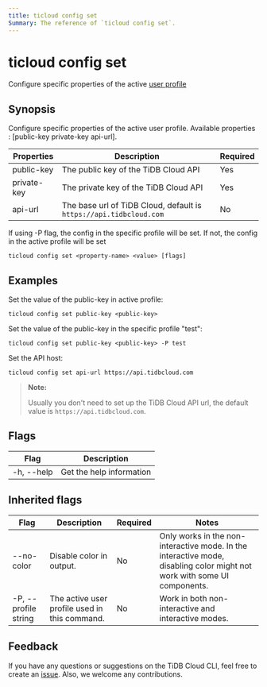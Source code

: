 ```yaml
---
title: ticloud config set
Summary: The reference of `ticloud config set`.
---
```


# ticloud config set

Configure specific properties of the active [user profile](tidb-cloud/cli-reference.md#user-profile)

## Synopsis

Configure specific properties of the active user profile. Available properties : [public-key private-key api-url].

| Properties  | Description                                                        | Required |
|-------------|--------------------------------------------------------------------|----------|
| public-key  | The public key of the TiDB Cloud API                               | Yes      |
| private-key | The private key of the TiDB Cloud API                              | Yes      |
| api-url     | The base url of TiDB Cloud, default is `https://api.tidbcloud.com` | No       | 

If using -P flag, the config in the specific profile will be set. If not, the config in the active profile will be set

```shell
ticloud config set <property-name> <value> [flags]
```

## Examples

Set the value of the public-key in active profile:

```shell
ticloud config set public-key <public-key>
```

Set the value of the public-key in the specific profile "test":

```shell
ticloud config set public-key <public-key> -P test
```

Set the API host:

```shell
ticloud config set api-url https://api.tidbcloud.com
```

> **Note:**
> 
> Usually you don't need to set up the TiDB Cloud API url, the default value is `https://api.tidbcloud.com`.

## Flags

| Flag       | Description              |
|------------|--------------------------|
| -h, --help | Get the help information |

## Inherited flags

| Flag                 | Description                                   | Required | Notes                                                                                                                    |
|----------------------|-----------------------------------------------|----------|--------------------------------------------------------------------------------------------------------------------------|
| --no-color           | Disable color in output.                      | No       | Only works in the non-interactive mode. In the interactive mode, disabling color might not work with some UI components. |
| -P, --profile string | The active user profile used in this command. | No       | Work in both non-interactive and interactive modes.                                                                      |

## Feedback

If you have any questions or suggestions on the TiDB Cloud CLI, feel free to create an [issue](https://github.com/tidbcloud/tidbcloud-cli/issues/new/choose). Also, we welcome any contributions.
